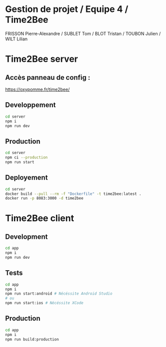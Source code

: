 # Gestion de projet / Equipe 4 / Time2Bee


FRISSON Pierre-Alexandre / SUBLET Tom / BLOT Tristan / TOUBON Julien / WILT Lilian

# Time2Bee server

## Accès panneau de config :

https://oxypomme.fr/time2bee/

## Developpement

```sh
cd server
npm i
npm run dev
```

## Production

```sh
cd server
npm ci --production
npm run start
```

## Deployement

```sh
cd server
docker build --pull --rm -f "Dockerfile" -t time2bee:latest .
docker run -p 8083:3000 -d time2bee
```

# Time2Bee client

## Development

```sh
cd app
npm i
npm run dev
```

## Tests

```sh
cd app
npm i
npm run start:android # Nécéssite Android Studio
# ou
npm run start:ios # Nécéssite XCode
```

## Production

```sh
cd app
npm i
npm run build:production
```
